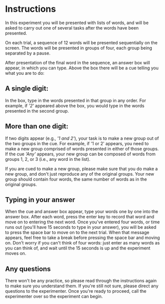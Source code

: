 # Instructions

In this experiment you will be presented with lists of words, and will be asked to carry out one of several tasks after the words have been presented.

On each trial, a sequence of 12 words will be presented sequentially on the screen. The words will be presented in groups of four, each group being separated by a pause.

After presentation of the final word in the sequence, an answer box will appear, in which you can type. Above the box there will be a cue telling you what you are to do:

## A single digit: ##

In the box, type in the words presented in that group in any order. For example, if *'2'* appeared above the box, you would type in the words presented in the second group.

## More than one digit: ##

If two digits appear (e.g., *'1 and 2'*),  your task is to make a new group out of the two groups in the cue. For example, if '1 or 2' appears, you need to make a new group comprised of words presented in either of those groups. If the cue *'Any'* appears, your new group can be composed of words from groups 1, 2, or 3 (i.e., any word in the list).

If you are cued to make a new group, please make sure that you do make a new group, and don't just reproduce any of the original groups. Your new group should contain four words, the same number of words as in the original groups.

## Typing in your answer ##

When the cue and answer box appear, type your words one by one into the answer box. After each word, press the enter key to record that word and move on to entering the next word. Once you've entered four words, or time runs out (you'll have 15 seconds to type in your answer), you will be asked to press the space bar to move on to the next trial. When that message appears, feel free to take a break before pressing the space bar and moving on. Don't worry if you can't think of four words: just enter as many words as you can think of, and wait until the 15 seconds is up and the experiment moves on.

## Any questions ##

There won't be any practice, so please read through the instructions again to make sure you understand them. If you're still not sure, please direct any questions to the experimenter. Once you're ready to proceed, call the experimenter over so the experiment can begin.